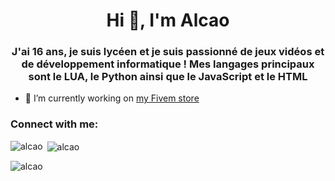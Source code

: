 <h1 align="center">Hi 👋, I'm Alcao</h1>
<h3 align="center">J'ai 16 ans, je suis lycéen et je suis passionné de jeux vidéos et de développement informatique ! Mes langages principaux sont le LUA, le Python ainsi que le JavaScript et le HTML</h3>

- 🔭 I’m currently working on [my Fivem store](https://discord.gg/E3PZR4uZXb)

<h3 align="left">Connect with me:</h3>
<p align="left">
</p>

<p><img align="left" src="https://github-readme-stats.vercel.app/api/top-langs?username=alcao&show_icons=true&locale=en&layout=compact" alt="alcao" /></p>

<p>&nbsp;<img align="center" src="https://github-readme-stats.vercel.app/api?username=alcao&show_icons=true&locale=en" alt="alcao" /></p>

<p><img align="center" src="https://github-readme-streak-stats.herokuapp.com/?user=alcao&" alt="alcao" /></p>
